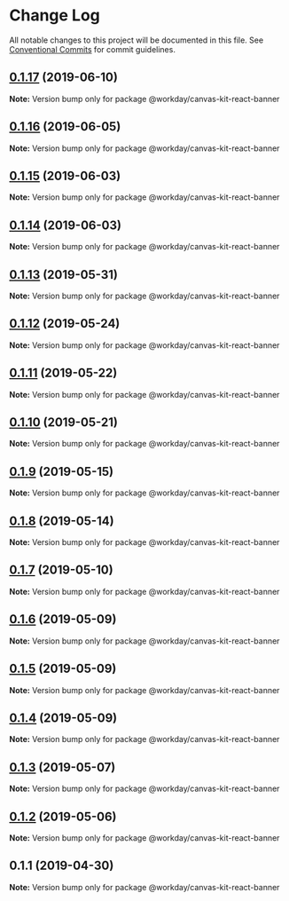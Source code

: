 # Change Log

All notable changes to this project will be documented in this file.
See [Conventional Commits](https://conventionalcommits.org) for commit guidelines.

## [0.1.17](https://ghe.megaleo.com/design/canvas-kit-react/tree/master/modules/canvas-kit-react-banner/compare/@workday/canvas-kit-react-banner@0.1.16...@workday/canvas-kit-react-banner@0.1.17) (2019-06-10)

**Note:** Version bump only for package @workday/canvas-kit-react-banner





## [0.1.16](https://ghe.megaleo.com/design/canvas-kit-react/tree/master/modules/canvas-kit-react-banner/compare/@workday/canvas-kit-react-banner@0.1.15...@workday/canvas-kit-react-banner@0.1.16) (2019-06-05)

**Note:** Version bump only for package @workday/canvas-kit-react-banner





## [0.1.15](https://ghe.megaleo.com/design/canvas-kit-react/tree/master/modules/canvas-kit-react-banner/compare/@workday/canvas-kit-react-banner@0.1.14...@workday/canvas-kit-react-banner@0.1.15) (2019-06-03)

**Note:** Version bump only for package @workday/canvas-kit-react-banner





## [0.1.14](https://ghe.megaleo.com/design/canvas-kit-react/tree/master/modules/canvas-kit-react-banner/compare/@workday/canvas-kit-react-banner@0.1.13...@workday/canvas-kit-react-banner@0.1.14) (2019-06-03)

**Note:** Version bump only for package @workday/canvas-kit-react-banner





## [0.1.13](https://ghe.megaleo.com/design/canvas-kit-react/tree/master/modules/canvas-kit-react-banner/compare/@workday/canvas-kit-react-banner@0.1.12...@workday/canvas-kit-react-banner@0.1.13) (2019-05-31)

**Note:** Version bump only for package @workday/canvas-kit-react-banner





## [0.1.12](https://ghe.megaleo.com/design/canvas-kit-react/tree/master/modules/canvas-kit-react-banner/compare/@workday/canvas-kit-react-banner@0.1.11...@workday/canvas-kit-react-banner@0.1.12) (2019-05-24)

**Note:** Version bump only for package @workday/canvas-kit-react-banner





## [0.1.11](https://ghe.megaleo.com/design/canvas-kit-react/tree/master/modules/canvas-kit-react-banner/compare/@workday/canvas-kit-react-banner@0.1.10...@workday/canvas-kit-react-banner@0.1.11) (2019-05-22)

**Note:** Version bump only for package @workday/canvas-kit-react-banner





## [0.1.10](https://ghe.megaleo.com/design/canvas-kit-react/tree/master/modules/canvas-kit-react-banner/compare/@workday/canvas-kit-react-banner@0.1.9...@workday/canvas-kit-react-banner@0.1.10) (2019-05-21)

**Note:** Version bump only for package @workday/canvas-kit-react-banner





## [0.1.9](https://ghe.megaleo.com/design/canvas-kit-react/tree/master/modules/canvas-kit-react-banner/compare/@workday/canvas-kit-react-banner@0.1.8...@workday/canvas-kit-react-banner@0.1.9) (2019-05-15)

**Note:** Version bump only for package @workday/canvas-kit-react-banner





## [0.1.8](https://ghe.megaleo.com/design/canvas-kit-react/tree/master/modules/canvas-kit-react-banner/compare/@workday/canvas-kit-react-banner@0.1.7...@workday/canvas-kit-react-banner@0.1.8) (2019-05-14)

**Note:** Version bump only for package @workday/canvas-kit-react-banner





## [0.1.7](https://ghe.megaleo.com/design/canvas-kit-react/tree/master/modules/canvas-kit-react-banner/compare/@workday/canvas-kit-react-banner@0.1.6...@workday/canvas-kit-react-banner@0.1.7) (2019-05-10)

**Note:** Version bump only for package @workday/canvas-kit-react-banner





## [0.1.6](https://ghe.megaleo.com/design/canvas-kit-react/tree/master/modules/canvas-kit-react-banner/compare/@workday/canvas-kit-react-banner@0.1.5...@workday/canvas-kit-react-banner@0.1.6) (2019-05-09)

**Note:** Version bump only for package @workday/canvas-kit-react-banner





## [0.1.5](https://ghe.megaleo.com/design/canvas-kit-react/tree/master/modules/canvas-kit-react-banner/compare/@workday/canvas-kit-react-banner@0.1.4...@workday/canvas-kit-react-banner@0.1.5) (2019-05-09)

**Note:** Version bump only for package @workday/canvas-kit-react-banner





## [0.1.4](https://ghe.megaleo.com/design/canvas-kit-react/tree/master/modules/canvas-kit-react-banner/compare/@workday/canvas-kit-react-banner@0.1.3...@workday/canvas-kit-react-banner@0.1.4) (2019-05-09)

**Note:** Version bump only for package @workday/canvas-kit-react-banner





## [0.1.3](https://ghe.megaleo.com/design/canvas-kit-react/tree/master/modules/canvas-kit-react-banner/compare/@workday/canvas-kit-react-banner@0.1.2...@workday/canvas-kit-react-banner@0.1.3) (2019-05-07)

**Note:** Version bump only for package @workday/canvas-kit-react-banner





## [0.1.2](https://ghe.megaleo.com/design/canvas-kit-react/tree/master/modules/canvas-kit-react-banner/compare/@workday/canvas-kit-react-banner@0.1.1...@workday/canvas-kit-react-banner@0.1.2) (2019-05-06)

**Note:** Version bump only for package @workday/canvas-kit-react-banner





## 0.1.1 (2019-04-30)

**Note:** Version bump only for package @workday/canvas-kit-react-banner
